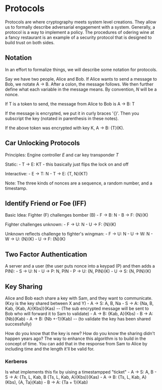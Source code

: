 Protocols
=====
Protocols are where cryptography meets system level creations. They allow us to formally describe adversarial engagement with a system. Generally, a protocol is a way to implement a policy. The procedures of odering wine at a fancy restaurant is an example of a security protocol that is designed to build trust on both sides.

## Notation
In an effort to formalize things, we will describe some notation for protocols.

Say we have two people, Alice and Bob. If Alice wants to send a message to Bob, we notate A -> B.
After a colon, the message follows. We then further define what each variable in the message means. By convention, *N* will be a nonce.

If T is a token to send, the message from Alice to Bob is A -> B: T

If the message is encrypted, we put it in curly braces '{}'. Then you subscript the key (notated in parenthesis in these notes).

If the above token was encrypted with key K, 
A -> B: {T}(K).

## Car Unlocking Protocols
Principles: Engine controller *E* and car key transponder *T*

Static:
    - T -> E: KT
    - this basically just flips the lock on and off

Interactive:
    - E -> T: N
    - T -> E: {T, N}(KT)

Note: The three kinds of nonces are a sequence, a random number, and a timestamp.

## Identify Friend or Foe (IFF)
Basic Idea: Fighter (F) challenges bomber (B)
    - F -> B: N
    - B -> F: {N}(K)

Fighter challenges unknown:
    - F -> U: N
    - U -> F: {N}(K)

Unknown reflects challenge to fighter's wingman:
    - F -> U: N
    - U -> W: N
    - W -> U: {N}(K)
    - U -> F: {N}(K)

## Two Factor Authentication
A server and a user (the user puts nonce into a keypad (P) and then adds a PIN):
    - S -> U: N
    - U -> P: N, PIN
    - P -> U: {N, PIN}(K)
    - U -> S: {N, PIN}(K)

## Key Sharing
Alice and Bob each share a key with Sam, and they want to communicate. (Kxy is the key shared between X and Y)
    - A -> S: A, B, Na
    - S -> A: {Na, B, Kab, {Kab, A}(Kbs)}(Kas) -- (The sub encrypted message will be sent to Bob who will forward it to Sam to validate)
    - A -> B: {Kab, A}(Kbs)
    - B -> A: {Nb}(Kab)
    - A -> B: {Nb +-1}(Kab) -- (to validate the key has been shared successfully)

How do you know that the key is new? How do you know the sharing didn't happen years ago? The way to enhance this algorithm is to build in the concept of time. You can add that in the response from Sam to Alice by including time and the length it'll be valid for.

### Kerberos
Is what implements this fix by uising a timestampped "ticket"
    - A -> S: A, B
    - S -> A: {Ts, L, Kab, B {Ts, L, Kab, A}(Kbs)}(Kas)
    - A -> B: {Ts, L, Kab, A}(Kbs), {A, Ta}(Kab)
    - B -> A: {Ta + 1}(Kab)